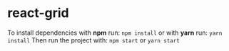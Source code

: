 # react-grid

To install dependencies with **npm** run:
```npm install```
or with **yarn** run:
```yarn install```
Then run the project with:
```npm start```
or
```yarn start```